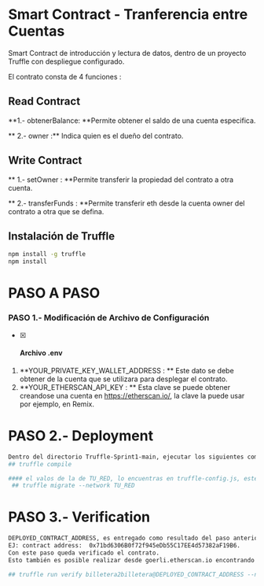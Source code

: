 # Smart Contract - Tranferencia entre Cuentas

Smart Contract de introducción y lectura de datos, dentro de un proyecto Truffle con despliegue configurado.

El contrato consta de 4 funciones :

## **Read Contract**

**1.- obtenerBalance: **Permite obtener el saldo de una cuenta especifica.
 
** 2.- owner :** Indica quien es el dueño del contrato.

## Write Contract

** 1.- setOwner : **Permite transferir la propiedad del contrato a otra cuenta.
 
** 2.- transferFunds : **Permite transferir eth desde la cuenta owner del contrato a otra que se defina.



## Instalación de Truffle
```sh
npm install -g truffle
npm install
```

# PASO A PASO

### PASO 1.- Modificación de Archivo de Configuración 
- [x] #### Archivo .env

1. **YOUR_PRIVATE_KEY_WALLET_ADDRESS : ** Este dato se debe obtener de la cuenta que se utilizara para desplegar el contrato.
1. **YOUR_ETHERSCAN_API_KEY : ** Esta clave se puede obtener creandose una cuenta en https://etherscan.io/, la clave la puede usar por ejemplo, en Remix.


# PASO 2.- Deployment
```sh
Dentro del directorio Truffle-Sprint1-main, ejecutar los siguientes comandos 
## truffle compile

#### el valos de la de TU_RED, lo encuentras en truffle-config.js, este contrato fue probado en ethereum_goerli_testnet
 ## truffle migrate --network TU_RED
```

# PASO 3.- Verification
```sh
DEPLOYED_CONTRACT_ADDRESS, es entregado como resultado del paso anterior, hay que considerar la dirección del contrato billetera2billetera y no el Migrations.
EJ: contract address:  0x71bd6306B0f72f945eDb55C17EE4d57382aF19B6.
Con este paso queda verificado el contrato.
Esto también es posible realizar desde goerli.etherscan.io encontrando el contraro y siguiendo los pasos y teniendo con el codigó original del contrato.

## truffle run verify billetera2billetera@DEPLOYED_CONTRACT_ADDRESS --network TU_RED
```

